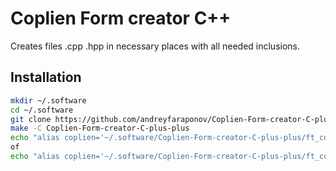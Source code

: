 # Coplien Form creator C++
Creates files .cpp .hpp in necessary places with all needed inclusions.

## Installation

```bash
mkdir ~/.software
cd ~/.software
git clone https://github.com/andreyfaraponov/Coplien-Form-creator-C-plus-plus
make -C Coplien-Form-creator-C-plus-plus
echo "alias coplien='~/.software/Coplien-Form-creator-C-plus-plus/ft_coplien'" >> ~/.bashrc
of
echo "alias coplien='~/.software/Coplien-Form-creator-C-plus-plus/ft_coplien'" >> ~/.zshrc
```
